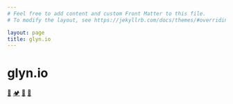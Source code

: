 ```yaml
---
# Feel free to add content and custom Front Matter to this file.
# To modify the layout, see https://jekyllrb.com/docs/themes/#overriding-theme-defaults

layout: page
title: glyn.io
---
```


# glyn.io

[🚴](/cycling)
[🏕️](/camping)
[🧦](/socks)
[📝](/project_and_plans)
